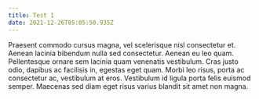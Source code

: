 ```yaml
---
title: Test 1
date: 2021-12-26T05:05:50.935Z
---
```

Praesent commodo cursus magna, vel scelerisque nisl consectetur et. Aenean lacinia bibendum nulla sed consectetur. Aenean eu leo quam. Pellentesque ornare sem lacinia quam venenatis vestibulum. Cras justo odio, dapibus ac facilisis in, egestas eget quam. Morbi leo risus, porta ac consectetur ac, vestibulum at eros. Vestibulum id ligula porta felis euismod semper. Maecenas sed diam eget risus varius blandit sit amet non magna.
